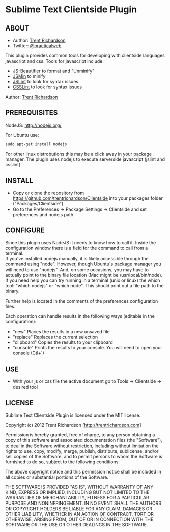 Sublime Text Clientside Plugin
==============================

ABOUT
-----

- Author: [Trent Richardson](http://trentrichardson.com)
- Twitter: [@practicalweb](http://twitter.com/practicalweb)

This plugin provides common tools for developing with clientside languages 
javascript and css. Tools for javascript include:

- [JS-Beautifier](http://jsbeautifier.org/) to format and "Unminify"
- [JSMin](http://www.crockford.com/javascript/jsmin.html) to minify
- [JSLint](http://www.jslint.com/) to look for syntax issues
- [CSSLint](http://csslint.net/) to look for syntax issues

Author: [Trent Richardson](http://trentrichardson.com)

PREREQUISITES
-------------
NodeJS: <http://nodejs.org/>

For Ubuntu use: 

	sudo apt-get install nodejs

For other linux distrobutions this may be a click away in your package manager. 
The plugin uses nodejs to execute serverside javascript (jslint and csslint)


INSTALL
-------

- Copy or clone the repository from https://github.com/trentrichardson/Clientside into your packages folder ("Packages/Clientside")
- Go to the Preferences -> Package Settings -> Clientside and set preferences and nodejs path

CONFIGURE
---------
Since this plugin uses NodeJS it needs to know how to call it.  Inside the configuration window there is a field for the command to call from a terminal.  
If you've installed nodejs manually, it is likely accessible through the command using "node".  However, though Ubuntu's package manager you will need to 
use "nodejs".  And, on some occasions, you may have to actually point to the binary file location (Mac might be /usr/local/bin/node).  If you need help you 
can try running in a terminal (unix or linux) the which tool: "which nodejs" or "which node".  This should print out a file path to the binary.

Further help is located in the comments of the preferences configuration files. 

Each operation can handle results in the following ways (editable in the configuration): 
- "new" Places the results in a new unsaved file
- "replace" Replaces the current selection
- "clipboard" Copies the results to your clipboard
- "console" Prints the results to your console. You will need to open your console (Ctl+`)

USE
---

- With your js or css file the active document go to Tools -> Clientside -> desired tool

LICENSE
-------

Sublime Text Clientside Plugin is licensed under the MIT license.

Copyright (c) 2012 Trent Richardson [http://trentrichardson.com]

Permission is hereby granted, free of charge, to any person obtaining a copy
of this software and associated documentation files (the "Software"), to deal
in the Software without restriction, including without limitation the rights
to use, copy, modify, merge, publish, distribute, sublicense, and/or sell
copies of the Software, and to permit persons to whom the Software is
furnished to do so, subject to the following conditions:

The above copyright notice and this permission notice shall be included in
all copies or substantial portions of the Software.

THE SOFTWARE IS PROVIDED "AS IS", WITHOUT WARRANTY OF ANY KIND, EXPRESS OR
IMPLIED, INCLUDING BUT NOT LIMITED TO THE WARRANTIES OF MERCHANTABILITY,
FITNESS FOR A PARTICULAR PURPOSE AND NONINFRINGEMENT. IN NO EVENT SHALL THE
AUTHORS OR COPYRIGHT HOLDERS BE LIABLE FOR ANY CLAIM, DAMAGES OR OTHER
LIABILITY, WHETHER IN AN ACTION OF CONTRACT, TORT OR OTHERWISE, ARISING FROM,
OUT OF OR IN CONNECTION WITH THE SOFTWARE OR THE USE OR OTHER DEALINGS IN 
THE SOFTWARE.